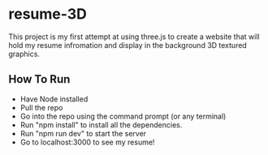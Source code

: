 # resume-3D
This project is my first attempt at using three.js to create a website that will hold my resume infromation and display in the background 3D textured graphics.

## How To Run
- Have Node installed
- Pull the repo
- Go into the repo using the command prompt (or any terminal)
- Run "npm install" to install all the dependencies.
- Run "npm run dev" to start the server
- Go to localhost:3000 to see my resume!
